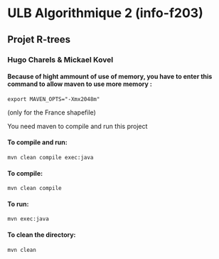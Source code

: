 # ULB Algorithmique 2 (info-f203)
## Projet R-trees
### Hugo Charels & Mickael Kovel

#### Because of hight ammount of use of memory, you have to enter this command to allow maven to use more memory :
    export MAVEN_OPTS="-Xmx2048m"
(only for the France shapefile)

You need maven to compile and run this project

#### To compile and run:
    mvn clean compile exec:java

#### To compile:
    mvn clean compile

#### To run:
    mvn exec:java

#### To clean the directory:
    mvn clean

